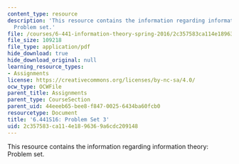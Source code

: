 ```yaml
---
content_type: resource
description: 'This resource contains the information regarding information theory:
  Problem set.'
file: /courses/6-441-information-theory-spring-2016/2c357583ca114e1896369a6cdc209148_MIT6_441S16_problem_set3.pdf
file_size: 109218
file_type: application/pdf
hide_download: true
hide_download_original: null
learning_resource_types:
- Assignments
license: https://creativecommons.org/licenses/by-nc-sa/4.0/
ocw_type: OCWFile
parent_title: Assignments
parent_type: CourseSection
parent_uid: 44eeeb65-bee8-f847-0025-6434ba60fcb0
resourcetype: Document
title: '6.441S16: Problem Set 3'
uid: 2c357583-ca11-4e18-9636-9a6cdc209148
---
```

This resource contains the information regarding information theory: Problem set.